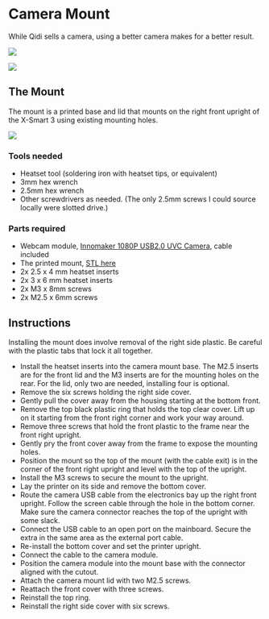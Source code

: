 # Camera Mount

While Qidi sells a camera, using a better camera makes for a better
result.

![](images/camera-mounted.jpg)

![](images/fluidd-camera.jpg)

## The Mount

The mount is a printed base and lid that mounts on the right front
upright of the X-Smart 3 using existing mounting holes.

![](images/mount-parts.jpg)

### Tools needed

- Heatset tool (soldering iron with heatset tips, or equivalent)
- 3mm hex wrench
- 2.5mm hex wrench
- Other screwdrivers as needed. (The only 2.5mm screws I could source
  locally were slotted drive.)

### Parts required

- Webcam module, [Innomaker 1080P USB2.0 UVC
  Camera](https://a.co/d/d5Mff7J), cable included
- The printed mount, [STL here](camera-mount.stl)
- 2x 2.5 x 4 mm heatset inserts
- 2x 3 x 6 mm heatset inserts
- 2x M3 x 8mm screws
- 2x M2.5 x 6mm screws

## Instructions

Installing the mount does involve removal of the right side plastic. Be
careful with the plastic tabs that lock it all together.

- Install the heatset inserts into the camera mount base. The M2.5
  inserts are for the front lid and the M3 inserts are for the mounting
  holes on the rear. For the lid, only two are needed, installing four
  is optional.
- Remove the six screws holding the right side cover.
- Gently pull the cover away from the housing starting at the bottom
  front.
- Remove the top black plastic ring that holds the top clear cover. Lift
  up on it starting from the front right corner and work your way
  around.
- Remove three screws that hold the front plastic to the frame near the
  front right upright.
- Gently pry the front cover away from the frame to expose the mounting
  holes.
- Position the mount so the top of the mount (with the cable exit) is in
  the corner of the front right upright and level with the top of the
  upright.
- Install the M3 screws to secure the mount to the upright.
- Lay the printer on its side and remove the bottom cover.
- Route the camera USB cable from the electronics bay up the right front
  upright. Follow the screen cable through the hole in the bottom
  corner. Make sure the camera connector reaches the top of the upright
  with some slack.
- Connect the USB cable to an open port on the mainboard. Secure the
  extra in the same area as the external port cable.
- Re-install the bottom cover and set the printer upright.
- Connect the cable to the camera module.
- Position the camera module into the mount base with the connector
  aligned with the cutout.
- Attach the camera mount lid with two M2.5 screws.
- Reattach the front cover with three screws.
- Reinstall the top ring.
- Reinstall the right side cover with six screws.
